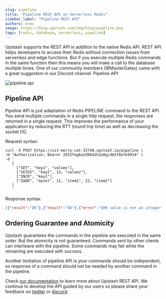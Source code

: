 ```yaml
---
slug: pipeline
title: "Pipeline REST API on Serverless Redis"
sidebar_label: "Pipeline REST API"
authors: enes
image: https://blog.upstash.com/img/blog/pipeline.png
tags: [redis, database, serverless, pipeline]
---
```


Upstash supports the REST API in addition to the native Redis API. REST API helps developers to access their Redis without connection issues from serverless and edge functions. But if you execute multiple Redis commands in the same function then this means you will make a call to the database multiple times. One of our community members (@MasterGates) came with a great suggestion in our Discord channel. Pipeline API:


![pipeline api](/img/blog/pipeline.png "image_tooltip")


<!--truncate-->

## Pipeline API

Pipeline API is just adaptation of Redis PIPELINE command to the REST API. You send multiple commands in a single http request, the responses are returned in a single request. This improves the performance of your application by reducing the RTT (round trip time) as well as decreasing the socket I/O.

Request syntax:

``` shell
curl -X POST https://us1-merry-cat-32748.upstash.io/pipeline \
-H "Authorization: Bearer 2553feg6a2d9842h2a0gcdb5f8efe9934" \
-d '
   [
     ["SET", "key1", "valuex"],
     ["SETEX", "key2", 13, "valuez"],
     ["INCR", "key1"],
     ["ZADD", "myset", 11, "item1", 22, "item2"]
   ]
   '
```
Response syntax:

``` json
[{"result":"OK"},{"result":"OK"},{"error":"ERR value is not an integer or out of range"},{"result":2}]
```

## Ordering Guarantee and Atomicity

Upstash guarantees the commands in the pipeline are executed in the same order. But the atomicity is not guaranteed. Commands sent by other clients can interleave with the pipeline. Some commands may fail while the remaining are executed with success.

Another limitation of pipeline API is your commands should be independent, so response of a command should not be needed by another command in the pipeline.

Check [our documentation](https://docs.upstash.com/features/restapi) to learn more about Upstash REST API. We continue to develop the API guided by our users so please share your feedback on [twitter](https://twitter.com) or [discord](https://discord.gg/w9SenAtbme). 
